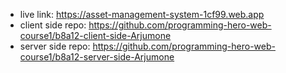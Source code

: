 * live link: https://asset-management-system-1cf99.web.app
* client side repo: https://github.com/programming-hero-web-course1/b8a12-client-side-Arjumone
* server side repo: https://github.com/programming-hero-web-course1/b8a12-server-side-Arjumone

